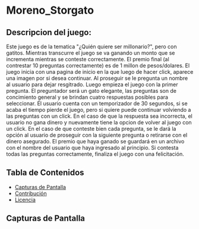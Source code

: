 # Moreno_Storgato

## Descripcion del juego:
Este juego es de la tematica "¿Quién quiere ser millonario?", pero con gatitos. Mientras transcurre el juego se va ganando un monto que se incrementa mientras se conteste correctamente. El premio final (al contrestar 10 preguntas correctamente) es de 1 millon de pesos/dolares. 
El juego inicia con una pagina de inicio en la que luego de hacer click, aparece una imagen por si desea continuar. Al proseguir se le pregunta un nombre al usuario para dejar resgitrado. Luego empieza el juego con la primer pregunta. El preguntador será un gato elegante, las preguntas son de concimiento general y se brindan cuatro respuestas posibles para seleccionar. El usuario cuenta con un temporizador de 30 segundos, si se acaba el tiempo pierde el juego, pero si quiere puede continuar volviendo a las preguntas con un click. En el caso de que la respuesta sea incorrecta, el usuario no gana dinero y nuevamente tiene la opcion de volver al juego con un click. En el caso de que conteste bien cada pregunta, se le dará la opción al usuario de proseguir con la siguiente pregunta o retirarse con el dinero asegurado. El premio que haya ganado se guardará en un archivo con el nombre del usuario que haya ingresado al principio. Si contesta todas las preguntas correctamente, finaliza el juego con una felicitación.

## Tabla de Contenidos
- [Capturas de Pantalla](#capturas-de-pantalla)
- [Contribución](#contribución)
- [Licencia](#licencia)


## Capturas de Pantalla

